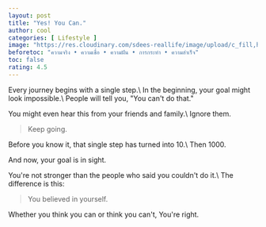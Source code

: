 ```yaml
---
layout: post
title: "Yes! You Can."
author: cool
categories: [ Lifestyle ]
image: "https://res.cloudinary.com/sdees-reallife/image/upload/c_fill,h_900,w_1350/v1592736521/IMG_20161116_180738719.jpg"
beforetoc: "ความจริง • ความเชื่อ • ความฝัน • การกระทำ • ความสำเร็จ"
toc: false
rating: 4.5
---
```

Every journey begins with a single step.\\
In the beginning, your goal might look impossible.\\
People will tell you, "You can't do that."

You might even hear this from your friends and family.\\
Ignore them.

> Keep going.

Before you know it, that single step has turned into 10.\\
Then 1000.

And now, your goal is in sight.

You're not stronger than the people who said you couldn't do it.\\
The difference is this:

> You believed in yourself.

Whether you think you can or think you can't, You're right.
